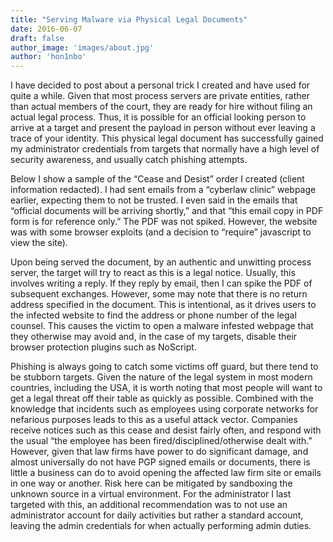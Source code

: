 ```yaml
---
title: "Serving Malware via Physical Legal Documents"
date: 2016-06-07
draft: false
author_image: 'images/about.jpg'
author: 'hon1nbo'
---
```


I have decided to post about a personal trick I created and have used for quite a while. Given that most process servers are private entities, rather than actual members of the court, they are ready for hire without filing an actual legal process. Thus, it is possible for an official looking person to arrive at a target and present the payload in person without ever leaving a trace of your identity. This physical legal document has successfully gained my administrator credentials from targets that normally have a high level of security awareness, and usually catch phishing attempts.


Below I show a sample of the “Cease and Desist” order I created (client information redacted). I had sent emails from a “cyberlaw clinic” webpage earlier, expecting them to not be trusted. I even said in the emails that “official documents will be arriving shortly,” and that “this email copy in PDF form is for reference only.” The PDF was not spiked. However, the website was with some browser exploits (and a decision to “require” javascript to view the site).

Upon being served the document, by an authentic and unwitting process server, the target will try to react as this is a legal notice. Usually, this involves writing a reply. If they reply by email, then I can spike the PDF of subsequent exchanges. However, some may note that there is no return address specified in the document. This is intentional, as it drives users to the infected website to find the address or phone number of the legal counsel. This causes the victim to open a malware infested webpage that they otherwise may avoid and, in the case of my targets, disable their browser protection plugins such as NoScript.

Phishing is always going to catch some victims off guard, but there tend to be stubborn targets. Given the nature of the legal system in most modern countries, including the USA, it is worth noting that most people will want to get a legal threat off their table as quickly as possible. Combined with the knowledge that incidents such as employees using corporate networks for nefarious purposes leads to this as a useful attack vector. Companies receive notices such as this cease and desist fairly often, and respond with the usual “the employee has been fired/disciplined/otherwise dealt with.” However, given that law firms have power to do significant damage, and almost universally do not have PGP signed emails or documents, there is little a business can do to avoid opening the affected law firm site or emails in one way or another.
Risk here can be mitigated by sandboxing the unknown source in a virtual environment. For the administrator I last targeted with this, an additional recommendation was to not use an administrator account for daily activities but rather a standard account, leaving the admin credentials for when actually performing admin duties.
